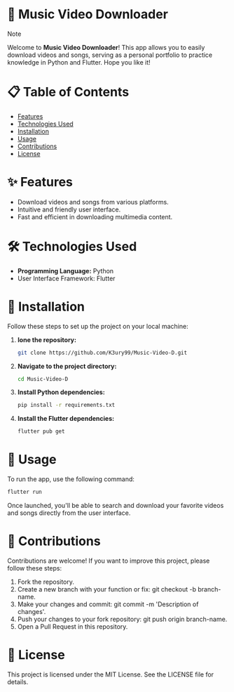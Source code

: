 # 🎵 Music Video Downloader
> [!NOTE]
> Welcome to **Music Video Downloader**! This app allows you to easily download videos and songs, serving as a personal portfolio to practice knowledge in Python and Flutter. Hope you like it!

# 📋 Table of Contents

- [Features](#-features)
- [Technologies Used](#-technologies-used)
- [Installation](#-installation)
- [Usage](#-usage)
- [Contributions](#-contributions)
- [License](#-license)

# ✨ Features

- Download videos and songs from various platforms.
- Intuitive and friendly user interface.
- Fast and efficient in downloading multimedia content.

# 🛠️ Technologies Used

- **Programming Language:** Python
- User Interface Framework: Flutter

# 🚀 Installation
Follow these steps to set up the project on your local machine:

1. **lone the repository:**
   ```bash
   git clone https://github.com/K3ury99/Music-Video-D.git
2. **Navigate to the project directory:**
   ```bash
   cd Music-Video-D
3. **Install Python dependencies:**
   ```bash
   pip install -r requirements.txt
4. **Install the Flutter dependencies:**
   ```bash
   flutter pub get

# 🎯 Usage
To run the app, use the following command:
```bash
flutter run
```
Once launched, you'll be able to search and download your favorite videos and songs directly from the user interface.

# 🤝 Contributions
Contributions are welcome! If you want to improve this project, please follow these steps:

1. Fork the repository.
2. Create a new branch with your function or fix: git checkout -b branch-name.
3. Make your changes and commit: git commit -m 'Description of changes'.
4. Push your changes to your fork repository: git push origin branch-name.
5. Open a Pull Request in this repository.

# 📄 License
This project is licensed under the MIT License. See the LICENSE file for details.










   
